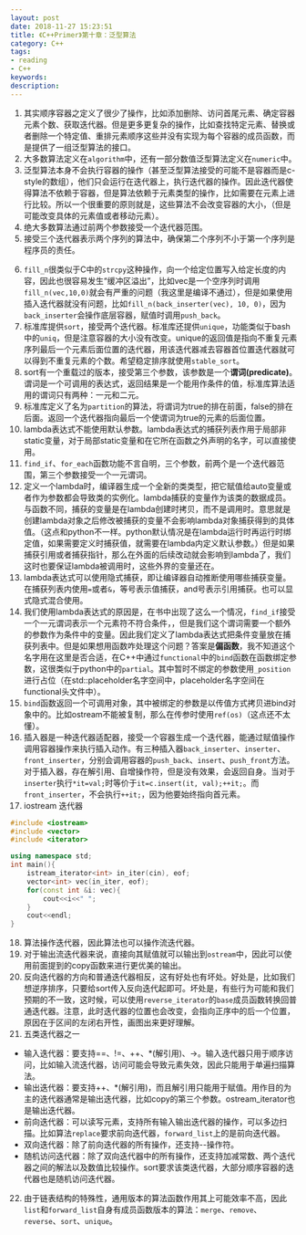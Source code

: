 ```yaml
---
layout: post
date: 2018-11-27 15:23:51
title: 《C++Primer》第十章：泛型算法
category: C++
tags:
- reading
- C++
keywords:
description:
---
```



1. 其实顺序容器之定义了很少了操作，比如添加删除、访问首尾元素、确定容器元素个数、获取迭代器。但是更多更复杂的操作，比如查找特定元素、替换或者删除一个特定值、重排元素顺序这些并没有实现为每个容器的成员函数，而是提供了一组泛型算法的接口。
2. 大多数算法定义在`algorithm`中，还有一部分数值泛型算法定义在`numeric`中。
3. 泛型算法本身不会执行容器的操作（甚至泛型算法接受的可能不是容器而是c-style的数组），他们只会运行在迭代器上，执行迭代器的操作。因此迭代器使得算法不依赖于容器，但是算法依赖于元素类型的操作，比如需要在元素上进行比较。所以一个很重要的原则就是，这些算法不会改变容器的大小，（但是可能改变具体的元素值或者移动元素）。
4. 绝大多数算法通过前两个参数接受一个迭代器范围。
5. 接受三个迭代器表示两个序列的算法中，确保第二个序列不小于第一个序列是程序员的责任。

<!-- more -->

6. `fill_n`很类似于C中的`strcpy`这种操作，向一个给定位置写入给定长度的内容，因此也很容易发生“缓冲区溢出”，比如vec是一个空序列时调用`fill_n(vec,10,0)`就会有严重的问题（我这里是编译不通过），但是如果使用插入迭代器就没有问题，比如`fill_n(back_inserter(vec), 10, 0)`，因为`back_inserter`会操作底层容器，赋值时调用`push_back`。
7. 标准库提供`sort`，接受两个迭代器。标准库还提供`unique`，功能类似于bash中的`uniq`，但是注意容器的大小没有改变。unique的返回值是指向不重复元素序列最后一个元素后面位置的迭代器，用该迭代器减去容器首位置迭代器就可以得到不重复元素的个数。希望稳定排序就使用`stable_sort`。
8. sort有一个重载过的版本，接受第三个参数，该参数是一个**谓词(predicate)**。谓词是一个可调用的表达式，返回结果是一个能用作条件的值，标准库算法适用的谓词只有两种：一元和二元。
9. 标准库定义了名为`partition`的算法，将谓词为true的排在前面，false的排在后面。返回一个迭代器指向最后一个使谓词为true的元素的后面位置。
10. lambda表达式不能使用默认参数。lambda表达式的捕获列表作用于局部非static变量，对于局部static变量和在它所在函数之外声明的名字，可以直接使用。
11. `find_if`、`for_each`函数功能不言自明，三个参数，前两个是一个迭代器范围，第三个参数接受一个一元谓词。
12. 定义一个lambda时，编译器生成一个全新的类类型，把它赋值给auto变量或者作为参数都会导致类的实例化。lambda捕获的变量作为该类的数据成员。与函数不同，捕获的变量是在lambda创建时拷贝，而不是调用时。意思就是创建lambda对象之后修改被捕获的变量不会影响lambda对象捕获得到的具体值。（这点和python不一样。python默认情况是在lambda运行时再运行时绑定值，如果需要定义时捕获值，就需要在lambda内定义默认参数。）但是如果捕获引用或者捕获指针，那么在外面的后续改动就会影响到lambda了，我们这时也要保证lambda被调用时，这些外界的变量还在。
13. lambda表达式可以使用隐式捕获，即让编译器自动推断使用哪些捕获变量。在捕获列表内使用`=`或者`&`，等号表示值捕获，and号表示引用捕获。也可以显式隐式混合使用。
14. 我们使用lambda表达式的原因是，在书中出现了这么一个情况，`find_if`接受一个一元谓词表示一个元素符不符合条件，，但是我们这个谓词需要一个额外的参数作为条件中的变量。因此我们定义了lambda表达式把条件变量放在捕获列表中。但是如果想用函数咋处理这个问题？答案是**偏函数**，我不知道这个名字用在这里是否合适，在C++中通过`functional`中的`bind`函数在函数绑定参数，这很类似于python中的`partial`。其中暂时不绑定的参数使用`_position`进行占位（在std::placeholder名字空间中，placeholder名字空间在functional头文件中）。
15. `bind`函数返回一个可调用对象，其中被绑定的参数是以传值方式拷贝进bind对象中的。比如ostream不能被复制，那么在传参时使用`ref(os)`（这点还不太懂）。
16. 插入器是一种迭代器适配器，接受一个容器生成一个迭代器，能通过赋值操作调用容器操作来执行插入动作。有三种插入器`back_inserter`、`inserter`、`front_inserter`，分别会调用容器的`push_back`、`insert`、`push_front`方法。对于插入器，存在解引用、自增操作符，但是没有效果，会返回自身。当对于`inserter`执行`*it=val;`时等价于`it=c.insert(it, val);++it;`。而`front_inserter`，不会执行`++it;`，因为他要始终指向首元素。
17. iostream 迭代器

```CPP
#include <iostream>
#include <vector>
#include <iterator>

using namespace std;
int main(){
    istream_iterator<int> in_iter(cin), eof;
    vector<int> vec(in_iter, eof);
    for(const int &i: vec){
        cout<<i<<" ";
    }
    cout<<endl;
}
```


18. 算法操作迭代器，因此算法也可以操作流迭代器。
19. 对于输出流迭代器来说，直接向其赋值就可以输出到`ostream`中，因此可以使用前面提到的copy函数来进行更优美的输出。
20. 反向迭代器的方向和普通迭代器相反，这有好处也有坏处。好处是，比如我们想逆序排序，只要给sort传入反向迭代起即可。坏处是，有些行为可能和我们预期的不一致，这时候，可以使用`reverse_iterator`的`base`成员函数转换回普通迭代器。注意，此时迭代器的位置也会改变，会指向正序中的后一个位置，原因在于区间的左闭右开性，画图出来更好理解。
21. 五类迭代器之一

- 输入迭代器：要支持==、!=、++、*(解引用)、->。输入迭代器只用于顺序访问，比如输入流迭代器，访问可能会导致元素失效，因此只能用于单遍扫描算法。
- 输出迭代器：要支持++、*(解引用)，而且解引用只能用于赋值。用作目的为主的迭代器通常是输出迭代器，比如copy的第三个参数。ostream_iterator也是输出迭代器。
- 前向迭代器：可以读写元素，支持所有输入输出迭代器的操作，可以多边扫描。比如算法`replace`要求前向迭代器，`forward_list`上的是前向迭代器。
- 双向迭代器：除了前向迭代器的所有操作，还支持--操作符。
- 随机访问迭代器：除了双向迭代器中的所有操作，还支持加减常数、两个迭代器之间的解法以及数值比较操作。sort要求该类迭代器，大部分顺序容器的迭代器也是随机访问迭代器。

22. 由于链表结构的特殊性，通用版本的算法函数作用其上可能效率不高，因此`list`和`forward_list`自身有成员函数版本的算法：`merge`、`remove`、`reverse`、`sort`、`unique`。
